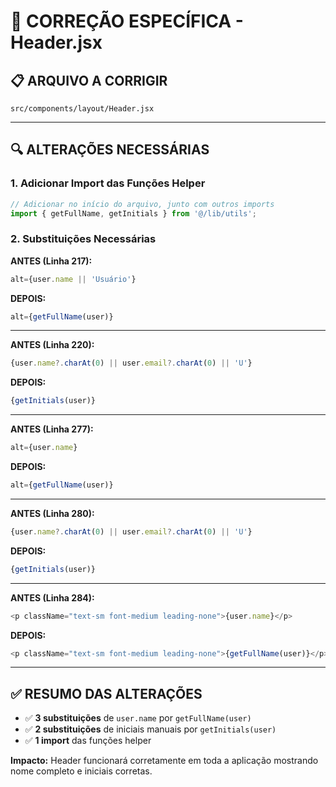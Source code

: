 # 🔧 CORREÇÃO ESPECÍFICA - Header.jsx

## **📋 ARQUIVO A CORRIGIR**
`src/components/layout/Header.jsx`

---

## **🔍 ALTERAÇÕES NECESSÁRIAS**

### **1. Adicionar Import das Funções Helper**
```javascript
// Adicionar no início do arquivo, junto com outros imports
import { getFullName, getInitials } from '@/lib/utils';
```

### **2. Substituições Necessárias**

**ANTES (Linha 217):**
```javascript
alt={user.name || 'Usuário'}
```

**DEPOIS:**
```javascript
alt={getFullName(user)}
```

---

**ANTES (Linha 220):**
```javascript
{user.name?.charAt(0) || user.email?.charAt(0) || 'U'}
```

**DEPOIS:**
```javascript
{getInitials(user)}
```

---

**ANTES (Linha 277):**
```javascript
alt={user.name}
```

**DEPOIS:**
```javascript
alt={getFullName(user)}
```

---

**ANTES (Linha 280):**
```javascript
{user.name?.charAt(0) || user.email?.charAt(0) || 'U'}
```

**DEPOIS:**
```javascript
{getInitials(user)}
```

---

**ANTES (Linha 284):**
```javascript
<p className="text-sm font-medium leading-none">{user.name}</p>
```

**DEPOIS:**
```javascript
<p className="text-sm font-medium leading-none">{getFullName(user)}</p>
```

---

## **✅ RESUMO DAS ALTERAÇÕES**

- ✅ **3 substituições** de `user.name` por `getFullName(user)`
- ✅ **2 substituições** de iniciais manuais por `getInitials(user)`
- ✅ **1 import** das funções helper

**Impacto:** Header funcionará corretamente em toda a aplicação mostrando nome completo e iniciais corretas. 